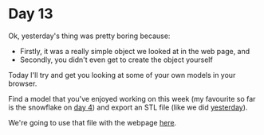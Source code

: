 # Day 13

Ok, yesterday's thing was pretty boring because:
 - Firstly, it was a really simple object we looked at in the web page, and
 - Secondly, you didn't even get to create the object yourself

Today I'll try and get you looking at some of your own models in your browser.

Find a model that you've enjoyed working on this week (my favourite so far is the snowflake on [day 4](../Day04)) and export an STL file (like we did [yesterday](../Day12)).

We're going to use that file with the webpage [here](viewer.html).